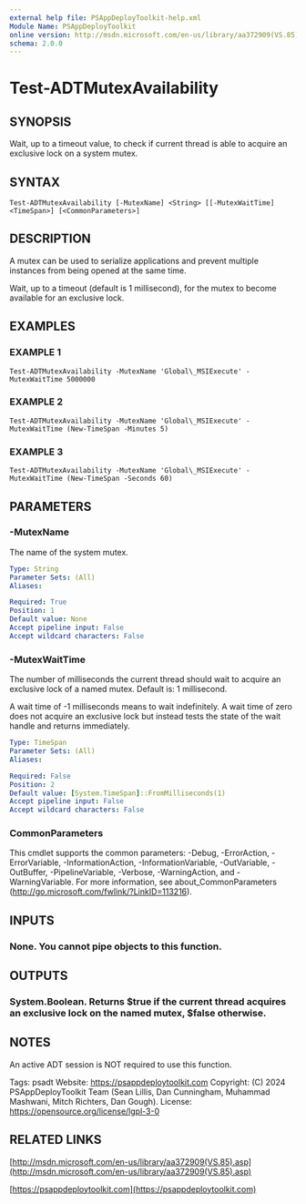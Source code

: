 ```yaml
---
external help file: PSAppDeployToolkit-help.xml
Module Name: PSAppDeployToolkit
online version: http://msdn.microsoft.com/en-us/library/aa372909(VS.85).asp
schema: 2.0.0
---
```


# Test-ADTMutexAvailability

## SYNOPSIS
Wait, up to a timeout value, to check if current thread is able to acquire an exclusive lock on a system mutex.

## SYNTAX

```
Test-ADTMutexAvailability [-MutexName] <String> [[-MutexWaitTime] <TimeSpan>] [<CommonParameters>]
```

## DESCRIPTION
A mutex can be used to serialize applications and prevent multiple instances from being opened at the same time.

Wait, up to a timeout (default is 1 millisecond), for the mutex to become available for an exclusive lock.

## EXAMPLES

### EXAMPLE 1
```
Test-ADTMutexAvailability -MutexName 'Global\_MSIExecute' -MutexWaitTime 5000000
```

### EXAMPLE 2
```
Test-ADTMutexAvailability -MutexName 'Global\_MSIExecute' -MutexWaitTime (New-TimeSpan -Minutes 5)
```

### EXAMPLE 3
```
Test-ADTMutexAvailability -MutexName 'Global\_MSIExecute' -MutexWaitTime (New-TimeSpan -Seconds 60)
```

## PARAMETERS

### -MutexName
The name of the system mutex.

```yaml
Type: String
Parameter Sets: (All)
Aliases:

Required: True
Position: 1
Default value: None
Accept pipeline input: False
Accept wildcard characters: False
```

### -MutexWaitTime
The number of milliseconds the current thread should wait to acquire an exclusive lock of a named mutex.
Default is: 1 millisecond.

A wait time of -1 milliseconds means to wait indefinitely.
A wait time of zero does not acquire an exclusive lock but instead tests the state of the wait handle and returns immediately.

```yaml
Type: TimeSpan
Parameter Sets: (All)
Aliases:

Required: False
Position: 2
Default value: [System.TimeSpan]::FromMilliseconds(1)
Accept pipeline input: False
Accept wildcard characters: False
```

### CommonParameters
This cmdlet supports the common parameters: -Debug, -ErrorAction, -ErrorVariable, -InformationAction, -InformationVariable, -OutVariable, -OutBuffer, -PipelineVariable, -Verbose, -WarningAction, and -WarningVariable.
For more information, see about_CommonParameters (http://go.microsoft.com/fwlink/?LinkID=113216).

## INPUTS

### None. You cannot pipe objects to this function.
## OUTPUTS

### System.Boolean. Returns $true if the current thread acquires an exclusive lock on the named mutex, $false otherwise.
## NOTES
An active ADT session is NOT required to use this function.

Tags: psadt
Website: https://psappdeploytoolkit.com
Copyright: (C) 2024 PSAppDeployToolkit Team (Sean Lillis, Dan Cunningham, Muhammad Mashwani, Mitch Richters, Dan Gough).
License: https://opensource.org/license/lgpl-3-0

## RELATED LINKS

[http://msdn.microsoft.com/en-us/library/aa372909(VS.85).asp](http://msdn.microsoft.com/en-us/library/aa372909(VS.85).asp)

[https://psappdeploytoolkit.com](https://psappdeploytoolkit.com)
